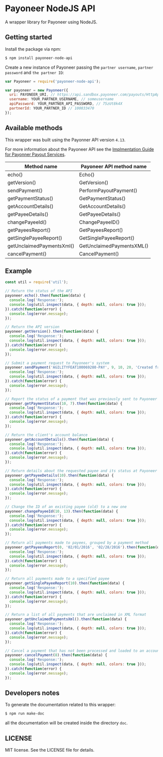 # Payoneer NodeJS API
A wrapper library for Payoneer using NodeJS.

## Getting started
Install the package via npm:

```bash
$ npm install payoneer-node-api
```
Create a new instance of Payoneer passing the `partner username`, `partner password` and `the partner ID`:

```javascript
var Payoneer = require('payoneer-node-api');

var payoneer = new Payoneer({
  uri: PAYONEER_URI, // https://api.sandbox.payoneer.com/payouts/HttpApi/Api.aspx
  username: YOUR_PARTNER_USERNAME, // someusername
  apiPassword: YOUR_PARTNER_API_PASSWORD, // 75zUt8k4X
  partnerId: YOUR_PARTNER_ID // 100033470
});
```

## Available methods

This wrapper was built using the Payonner API version `4.13`.

For more information about the Payoneer API see the [Implmentation Guide for Payonner Payout Services](https://partners.sandbox.payoneer.com/Files/APIGuide.pdf).

| Method name                    | Payoneer API method name           |
| -------------------------------| -----------------------------------|
| echo()                         | Echo()                             |
| getVersion()                   | GetVersion()                       |
| sendPayment()                  | PerformPayoutPayment()             |
| getPaymentStatus()             | GetPaymentStatus()                 |
| getAccountDetails()            | GetAccountDetails()                |
| getPayeeDetails()              | GetPayeeDetails()                  |
| changePayeeId()                | ChangePayeeID()                    |
| getPayeesReport()              | GetPayeesReport()                  |
| getSinglePayeeReport()         | GetSinglePayeeReport()             |
| getUnclaimedPaymentsXml()      | GetUnclaimedPaymentsXML()          |
| cancelPayment()                | CancelPayment()                    |


## Example

``` javascript
const util = require('util');

// Return the status of the API
payoneer.echo().then(function(data) {
  console.log('Response:');
  console.log(util.inspect(data, { depth: null, colors: true }));
}).catch(function(error) {
  console.log(error.message);
});

// Return the API version
payoneer.getVersion().then(function(data) {
  console.log('Response:');
  console.log(util.inspect(data, { depth: null, colors: true }));
}).catch(function(error) {
  console.log(error.message);
});

// Submit a payment request to Payoneer's system
payoneer.sendPayment('AGILITYFEAT100069280-PAY', 9, 10, 20, 'Created from the wrapper', null, null, 'USD').then(function(data) {
  console.log('Response:');
  console.log(util.inspect(data, { depth: null, colors: true }));
}).catch(function(error) {
  console.log(error.message);
});

// Report the status of a payment that was previously sent to Payoneer system
payoneer.getPaymentStatus(10, 7).then(function(data) {
  console.log('Response:');
  console.log(util.inspect(data, { depth: null, colors: true }));
}).catch(function(error) {
  console.log(error.message);
});

// Return the client's account balance
payoneer.getAccountDetails().then(function(data) {
  console.log('Response:');
  console.log(util.inspect(data, { depth: null, colors: true }));
}).catch(function(error) {
  console.log(error.message);
});

// Return details about the requested payee and its status at Payoneer
payoneer.getPayeeDetails(10).then(function(data) {
  console.log('Response:');
  console.log(util.inspect(data, { depth: null, colors: true }));
}).catch(function(error) {
  console.log(error.message);
});

// Change the ID of an existing payee (old) to a new one
payoneer.changePayeeId(10, 13).then(function(data) {
  console.log('Response:');
  console.log(util.inspect(data, { depth: null, colors: true }));
}).catch(function(error) {
  console.log(error.message);
});

// Return all payments made to payees, grouped by a payment method
payoneer.getPayeesReport(0, '02/01/2016', '02/28/2016').then(function(data) {
  console.log('Response:');
  console.log(util.inspect(data, { depth: null, colors: true }));
}).catch(function(error) {
  console.log(error.message);
});

// Return all payments made to a specified payee
payoneer.getSinglePayeeReport(10).then(function(data) {
  console.log('Response:');
  console.log(util.inspect(data, { depth: null, colors: true }));
}).catch(function(error) {
  console.log(error.message);
});

// Return a list of all payments that are unclaimed in XML format
payoneer.getUnclaimedPaymentsXml().then(function(data) {
  console.log('Response:');
  console.log(util.inspect(data, { depth: null, colors: true }));
}).catch(function(error) {
  console.log(error.message);
});

// Cancel a payment that has not been processed and loaded to an account
payoneer.cancelPayment(8).then(function(data) {
  console.log('Response:');
  console.log(util.inspect(data, { depth: null, colors: true }));
}).catch(function(error) {
  console.log(error.message);
});
```

## Developers notes

To generate the documentation related to this wrapper:

```bash
$ npm run make-doc
```

all the documentation will be created inside the directory `doc`.

## LICENSE

MIT license. See the LICENSE file for details.
